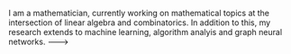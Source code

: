 I am a mathematician, currently working on mathematical topics at the intersection of  linear algebra and combinatorics. In addition to this, my research extends to machine learning,
algorithm analyis and graph neural networks.
--->
